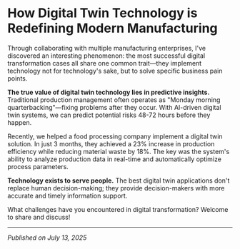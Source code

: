 # How Digital Twin Technology is Redefining Modern Manufacturing

Through collaborating with multiple manufacturing enterprises, I've discovered an interesting phenomenon: the most successful digital transformation cases all share one common trait—they implement technology not for technology's sake, but to solve specific business pain points.

**The true value of digital twin technology lies in predictive insights.** Traditional production management often operates as "Monday morning quarterbacking"—fixing problems after they occur. With AI-driven digital twin systems, we can predict potential risks 48-72 hours before they happen.

Recently, we helped a food processing company implement a digital twin solution. In just 3 months, they achieved a 23% increase in production efficiency while reducing material waste by 18%. The key was the system's ability to analyze production data in real-time and automatically optimize process parameters.

**Technology exists to serve people.** The best digital twin applications don't replace human decision-making; they provide decision-makers with more accurate and timely information support.

What challenges have you encountered in digital transformation? Welcome to share and discuss!

---
*Published on July 13, 2025*
